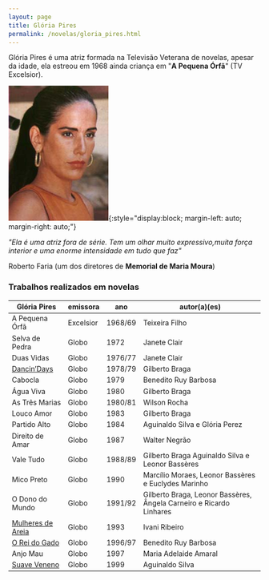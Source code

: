 ```yaml
---
layout: page
title: Glória Pires
permalink: /novelas/gloria_pires.html
---
```


Glória Pires é uma atriz formada na Televisão Veterana de novelas, apesar da idade, ela estreou em 1968 ainda criança em "**A Pequena Órfã**" (TV Excelsior).

![Glória Pires](/novelas/img/gloria_pires.jpg){:style="display:block; margin-left: auto; margin-right: auto;"}

*"Ela é uma atriz fora de série. Tem um olhar muito expressivo,muita força interior e uma enorme intensidade em tudo que faz"*

Roberto Faria (um dos diretores de **Memorial de Maria Moura**)

### Trabalhos realizados em novelas

Glória Pires | emissora | ano | autor(a)(es)
------------ | -------- | --- | ------------
A Pequena Órfã | Excelsior | 1968/69 | Teixeira Filho
Selva de Pedra | Globo | 1972 | Janete Clair
Duas Vidas | Globo | 1976/77 | Janete Clair
[Dancin’Days](/novelas/dancin_days.html) | Globo | 1978/79 | Gilberto Braga
Cabocla | Globo | 1979 | Benedito Ruy Barbosa
Água Viva | Globo | 1980 | Gilberto Braga
As Três Marias | Globo | 1980/81 | Wilson Rocha
Louco Amor | Globo | 1983 | Gilberto Braga
Partido Alto | Globo | 1984 | Aguinaldo Silva e Glória Perez
Direito de Amar | Globo | 1987 | Walter Negrão
Vale Tudo | Globo | 1988/89 | Gilberto Braga Aguinaldo Silva e Leonor Bassères
Mico Preto | Globo | 1990 | Marcílio Moraes, Leonor Bassères e Euclydes Marinho
O Dono do Mundo | Globo | 1991/92 | Gilberto Braga, Leonor Bassères, Ângela Carneiro e Ricardo Linhares
[Mulheres de Areia](/novelas/mulheres_de_areia.html) | Globo | 1993 | Ivani Ribeiro
[O Rei do Gado](/novelas/o_rei_do_gado.html) | Globo | 1996/97 | Benedito Ruy Barbosa
Anjo Mau | Globo | 1997 | Maria Adelaide Amaral
[Suave Veneno](/novelas/suave_veneno.html) | Globo | 1999 | Aguinaldo Silva